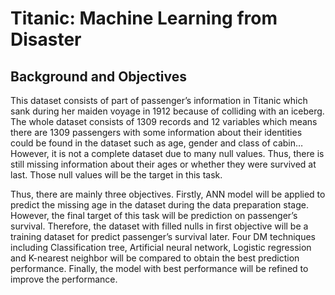 # Titanic: Machine Learning from Disaster
## Background and Objectives
This dataset consists of part of passenger’s information in Titanic which sank during her maiden voyage in 1912 because of colliding with an iceberg. The whole dataset consists of 1309 records and 12 variables which means there are 1309 passengers with some information about their identities could be found in the dataset such as age, gender and class of cabin…However, it is not a complete dataset due to many null values. Thus, there is still missing information about their ages or whether they were survived at last. Those null values will be the target in this task.
  
Thus, there are mainly three objectives. Firstly, ANN model will be applied to predict the missing age in the dataset during the data preparation stage. However, the final target of this task will be prediction on passenger’s survival. Therefore, the dataset with filled nulls in first objective will be a training dataset for predict passenger’s survival later. Four DM techniques including Classification tree, Artificial neural network, Logistic regression and K-nearest neighbor will be compared to obtain the best prediction performance. Finally, the model with best performance will be refined to improve the performance.
